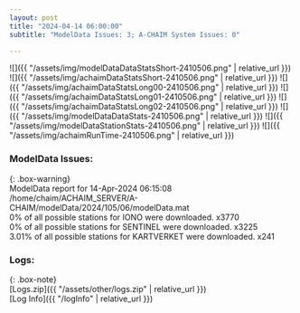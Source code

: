 ```yaml
---
layout: post
title: "2024-04-14 06:00:00"
subtitle: "ModelData Issues: 3; A-CHAIM System Issues: 0"

---
```


![]({{ "/assets/img/modelDataDataStatsShort-2410506.png" | relative_url }})
![]({{ "/assets/img/achaimDataStatsShort-2410506.png" | relative_url }})
![]({{ "/assets/img/achaimDataStatsLong00-2410506.png" | relative_url }})
![]({{ "/assets/img/achaimDataStatsLong01-2410506.png" | relative_url }})
![]({{ "/assets/img/achaimDataStatsLong02-2410506.png" | relative_url }})
![]({{ "/assets/img/modelDataDataStats-2410506.png" | relative_url }})
![]({{ "/assets/img/modelDataStationStats-2410506.png" | relative_url }})
![]({{ "/assets/img/achaimRunTime-2410506.png" | relative_url }})


### ModelData Issues:  
  
{: .box-warning}  
 ModelData report for 14-Apr-2024 06:15:08   
 /home/chaim/ACHAIM_SERVER/A-CHAIM/modelData/2024/105/06/modelData.mat   
 0% of all possible stations for IONO were downloaded. x3770   
 0% of all possible stations for SENTINEL were downloaded. x3225   
 3.01% of all possible stations for KARTVERKET were downloaded. x241   
  


### Logs:  
  
{: .box-note}  
[Logs.zip]({{ "/assets/other/logs.zip" | relative_url }})  
[Log Info]({{ "/logInfo" | relative_url }})  
